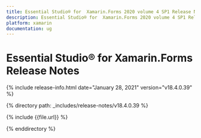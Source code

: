```yaml
---
title: Essential Studio® for  Xamarin.Forms 2020 volume 4 SP1 Release Notes  
description: Essential Studio® for  Xamarin.Forms 2020 volume 4 SP1 Release Notes  
platform: xamarin
documentation: ug
---
```


# Essential Studio® for  Xamarin.Forms  Release Notes  

{% include release-info.html date="January 28, 2021"  version="v18.4.0.39" %} 


{% directory path: _includes/release-notes/v18.4.0.39 %}

{% include {{file.url}} %}

{% enddirectory %}